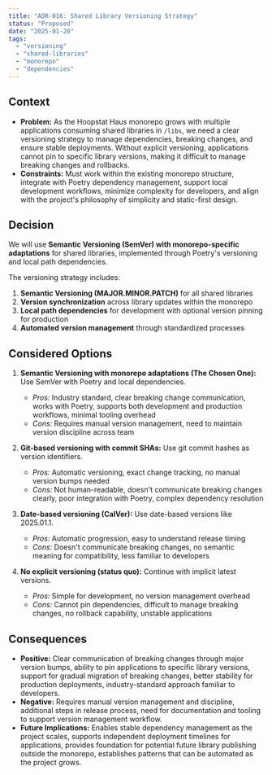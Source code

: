 ```yaml
---
title: "ADR-016: Shared Library Versioning Strategy"
status: "Proposed"
date: "2025-01-20"
tags:
  - "versioning"
  - "shared-libraries"
  - "monorepo"
  - "dependencies"
---
```


## Context

* **Problem:** As the Hoopstat Haus monorepo grows with multiple applications consuming shared libraries in `/libs`, we need a clear versioning strategy to manage dependencies, breaking changes, and ensure stable deployments. Without explicit versioning, applications cannot pin to specific library versions, making it difficult to manage breaking changes and rollbacks.
* **Constraints:** Must work within the existing monorepo structure, integrate with Poetry dependency management, support local development workflows, minimize complexity for developers, and align with the project's philosophy of simplicity and static-first design.

## Decision

We will use **Semantic Versioning (SemVer) with monorepo-specific adaptations** for shared libraries, implemented through Poetry's versioning and local path dependencies.

The versioning strategy includes:
1. **Semantic Versioning (MAJOR.MINOR.PATCH)** for all shared libraries
2. **Version synchronization** across library updates within the monorepo
3. **Local path dependencies** for development with optional version pinning for production
4. **Automated version management** through standardized processes

## Considered Options

1. **Semantic Versioning with monorepo adaptations (The Chosen One):** Use SemVer with Poetry and local dependencies.
   * *Pros:* Industry standard, clear breaking change communication, works with Poetry, supports both development and production workflows, minimal tooling overhead
   * *Cons:* Requires manual version management, need to maintain version discipline across team

2. **Git-based versioning with commit SHAs:** Use git commit hashes as version identifiers.
   * *Pros:* Automatic versioning, exact change tracking, no manual version bumps needed
   * *Cons:* Not human-readable, doesn't communicate breaking changes clearly, poor integration with Poetry, complex dependency resolution

3. **Date-based versioning (CalVer):** Use date-based versions like 2025.01.1.
   * *Pros:* Automatic progression, easy to understand release timing
   * *Cons:* Doesn't communicate breaking changes, no semantic meaning for compatibility, less familiar to developers

4. **No explicit versioning (status quo):** Continue with implicit latest versions.
   * *Pros:* Simple for development, no version management overhead
   * *Cons:* Cannot pin dependencies, difficult to manage breaking changes, no rollback capability, unstable applications

## Consequences

* **Positive:** Clear communication of breaking changes through major version bumps, ability to pin applications to specific library versions, support for gradual migration of breaking changes, better stability for production deployments, industry-standard approach familiar to developers.
* **Negative:** Requires manual version management and discipline, additional steps in release process, need for documentation and tooling to support version management workflow.
* **Future Implications:** Enables stable dependency management as the project scales, supports independent deployment timelines for applications, provides foundation for potential future library publishing outside the monorepo, establishes patterns that can be automated as the project grows.